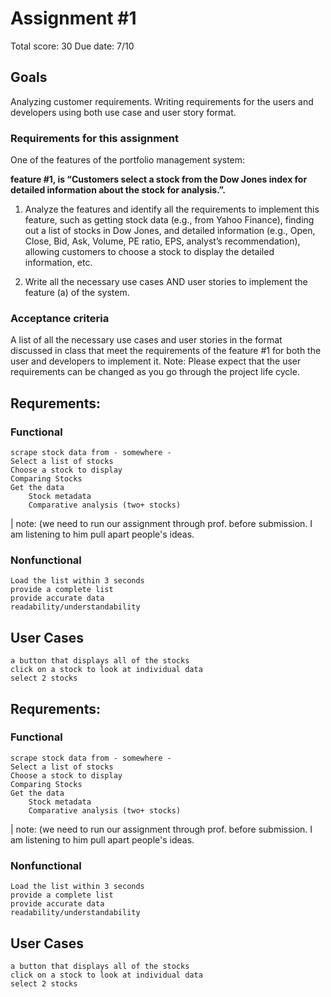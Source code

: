 # Assignment #1
Total score: 30
Due date: 7/10
## Goals

Analyzing customer requirements. Writing requirements for the users and developers using both
use case and user story format.

### Requirements for this assignment

One of the features of the portfolio management system: 

**feature #1, is “Customers select a stock from the Dow Jones index for detailed information about the stock for analysis.”.** 

1. Analyze the features and identify all the requirements to implement this feature, such as
getting stock data (e.g., from Yahoo Finance), finding out a list of stocks in Dow Jones, and
detailed information (e.g., Open, Close, Bid, Ask, Volume, PE ratio, EPS, analyst’s
recommendation), allowing customers to choose a stock to display the detailed information,
etc.

2. Write all the necessary use cases AND user stories to implement the feature (a) of the
system.

### Acceptance criteria

A list of all the necessary use cases and user stories in the format discussed in class that meet the
requirements of the feature #1 for both the user and developers to implement it.
Note: Please expect that the user requirements can be changed as you go
through the project life cycle.

## Requrements: 

### Functional

	scrape stock data from - somewhere -
	Select a list of stocks
	Choose a stock to display
	Comparing Stocks
	Get the data
		Stock metadata
		Comparative analysis (two+ stocks)

| note: (we need to run our assignment through prof. before submission. I am listening to him pull apart people's ideas.

### Nonfunctional
		
	Load the list within 3 seconds
	provide a complete list
	provide accurate data
	readability/understandability
    

## User Cases

	a button that displays all of the stocks
	click on a stock to look at individual data
	select 2 stocks 

## Requrements: 

### Functional

	scrape stock data from - somewhere -
	Select a list of stocks
	Choose a stock to display
	Comparing Stocks
	Get the data
		Stock metadata
		Comparative analysis (two+ stocks)

| note: (we need to run our assignment through prof. before submission. I am listening to him pull apart people's ideas.

### Nonfunctional
		
	Load the list within 3 seconds
	provide a complete list
	provide accurate data
	readability/understandability
    

## User Cases

	a button that displays all of the stocks
	click on a stock to look at individual data
	select 2 stocks 
